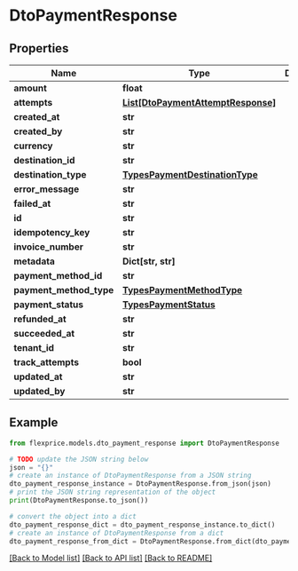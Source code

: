 # DtoPaymentResponse


## Properties

Name | Type | Description | Notes
------------ | ------------- | ------------- | -------------
**amount** | **float** |  | [optional] 
**attempts** | [**List[DtoPaymentAttemptResponse]**](DtoPaymentAttemptResponse.md) |  | [optional] 
**created_at** | **str** |  | [optional] 
**created_by** | **str** |  | [optional] 
**currency** | **str** |  | [optional] 
**destination_id** | **str** |  | [optional] 
**destination_type** | [**TypesPaymentDestinationType**](TypesPaymentDestinationType.md) |  | [optional] 
**error_message** | **str** |  | [optional] 
**failed_at** | **str** |  | [optional] 
**id** | **str** |  | [optional] 
**idempotency_key** | **str** |  | [optional] 
**invoice_number** | **str** |  | [optional] 
**metadata** | **Dict[str, str]** |  | [optional] 
**payment_method_id** | **str** |  | [optional] 
**payment_method_type** | [**TypesPaymentMethodType**](TypesPaymentMethodType.md) |  | [optional] 
**payment_status** | [**TypesPaymentStatus**](TypesPaymentStatus.md) |  | [optional] 
**refunded_at** | **str** |  | [optional] 
**succeeded_at** | **str** |  | [optional] 
**tenant_id** | **str** |  | [optional] 
**track_attempts** | **bool** |  | [optional] 
**updated_at** | **str** |  | [optional] 
**updated_by** | **str** |  | [optional] 

## Example

```python
from flexprice.models.dto_payment_response import DtoPaymentResponse

# TODO update the JSON string below
json = "{}"
# create an instance of DtoPaymentResponse from a JSON string
dto_payment_response_instance = DtoPaymentResponse.from_json(json)
# print the JSON string representation of the object
print(DtoPaymentResponse.to_json())

# convert the object into a dict
dto_payment_response_dict = dto_payment_response_instance.to_dict()
# create an instance of DtoPaymentResponse from a dict
dto_payment_response_from_dict = DtoPaymentResponse.from_dict(dto_payment_response_dict)
```
[[Back to Model list]](../README.md#documentation-for-models) [[Back to API list]](../README.md#documentation-for-api-endpoints) [[Back to README]](../README.md)


